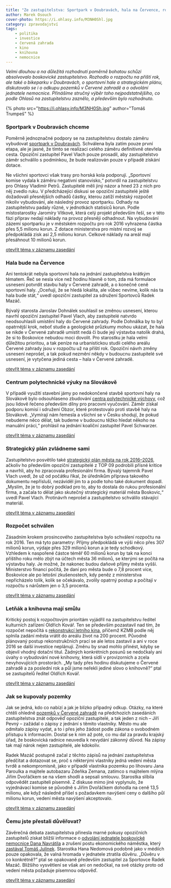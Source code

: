 ```yaml
---
title: "Ze zastupitelstva: Sportpark v Doubravách, hala na Července, rozpočet. A mlčení k nemocnici"
author: Marek Osouch
cover-photo: https://i.ohlasy.info/M3NH0Shl.jpg
category: zpravodajství
tags:
    - politika
    - investice
    - červená zahrada
    - kino
    - knihovna
    - nemocnice
---
```


*Velmi dlouhou a na důležitá rozhodnutí poměrně bohatou schůzi absolvovalo boskovické zastupitelstvo. Rozhodlo o rozpočtu na příští rok, ale také o bikeparku v Doubravách, o sportovní hale a strategickém plánu, diskutovalo se i o odkupu pozemků v Červené zahradě a o odvolání jednatele nemocnice. Přinášíme stručný výběr toho nejpodstatnějšího, co podle Ohlasů na zastupitelstvu zaznělo, a především bylo rozhodnuto.*

{% photo src="https://i.ohlasy.info/M3NH0Sh.jpg" author="Tomáš Trumpeš" %}

### Sportpark v Doubravách chceme

Poměrně jednoznačné podpory se na zastupitelstvu dostalo záměru vybudovat [sportpark v Doubravách](/clanky/2015/09/bikepark.html). Schválena byla zatím pouze první etapa, ale je jasné, že tímto se realizaci celého záměru definitivně otevřela cesta. Opoziční zastupitel Pavel Vlach pouze prosadil, aby zastupitelstvo záměr schválilo s podmínkou, že bude realizován pouze v případě získání dotace.

Ne všichni sportovci však trasy pro horská kola podporují. „Sportovní komise vydala k záměru negativní stanovisko,“ potvrdil na zastupitelstvu pro Ohlasy Vladimír Petrů. Zastupitelé měli jiný názor a hned 23 z nich pro něj zvedlo ruku. V předcházející diskusi se opoziční zastupitelé ještě dožadovali přesnějších odhadů částky, kterou zatíží městský rozpočet nikoliv vybudování, ale následný provoz sportparku. Odhady na zastupitelstvu padaly různé, v jednotkách statisíců korun. Podle místostarostky Jaromíry Vítkové, která celý projekt především řeší, se v této fázi příprav nedají náklady na provoz přesněji odhadnout. Na vybudování zázemí sportparku je v městském rozpočtu pro rok 2016 vyhrazena částka přes 5,5 milionu korun. Z dotace ministerstva pro místní rozvoj se předpokládá zisk asi 2,5 milionu korun. Celkové náklady na areál mají přesáhnout 10 milionů korun.

<span class="glyphicon glyphicon-play" aria-hidden="true"></span> [otevřít téma v záznamu zasedání](https://youtu.be/GTe5NLaCOiE?t=59m58s)

### Hala bude na Července

Ani tentokrát nebyla sportovní hala na jednání zastupitelstva krátkým tématem. Řeč se nesla více než hodinu hlavně o tom, zda má formulace usnesení potvrdit stavbu haly v Červené zahradě, a o konečné ceně sportovní haly. „Oceňuji, že se hledá lokalita, ale vůbec nevíme, kolik nás ta hala bude stát,“ uvedl opoziční zastupitel za sdružení Sportovců Radek Mazáč.

Bývalý starosta Jaroslav Dohnálek souhlasil se změnou usnesení, kterou navrhl opoziční zastupitel Pavel Vlach, aby zastupitelé natvrdo neodsouhlasili umístění haly do Červené zahrady. Podle Dohnálka by to byl opatrnější krok, neboť studie a geologické průzkumy mohou ukázat, že hala se nikde v Červené zahradě umístit nedá či bude její výstavba natolik drahá, že si to Boskovice nebudou moci dovolit. Pro starostku je hala velmi důležitou prioritou, a tak peníze na urbanistickou studii celého areálu Červené zahrady jsou v rozpočtu už na příští rok. Opoziční návrh změny usnesení neprošel, a tak pokud nezmění někdy v budoucnu zastupitelé své usnesení, je vytyčena jediná cesta – hala v Červené zahradě.

<span class="glyphicon glyphicon-play" aria-hidden="true"></span> [otevřít téma v záznamu zasedání](https://youtu.be/GTe5NLaCOiE?t=1h48m05s)

### Centrum polytechnické výuky na Slovákově

V případě využití stavební jámy po nedokončené stavbě sportovní haly na Slovákově bylo odsouhlaseno zbudování [centra polytechnické výchovy](/clanky/2015/10/budoucnost-slovakovy.html), což jsou lidově řečeno především dílny pro pracovní vyučování. Záměr získal podporu komisí i sdružení Obzor, které protestovalo proti stavbě haly na Slovákově. „Vymírají nám řemesla a všichni se v Česku shodují, že pokud nebudeme něco dělat, tak budeme v budoucnu těžko hledat někoho na manuální práci,“ prohlásil na jednání koaliční zastupitel Pavel Schwarzer.

<span class="glyphicon glyphicon-play" aria-hidden="true"></span> [otevřít téma v záznamu zasedání](https://youtu.be/GTe5NLaCOiE?t=3h13m33s)

### Strategický plán zvládneme sami

Zastupitelstvo posvětilo také [strategický plán města na rok 2016–2026](/clanky/2015/09/rozhovor-tajemnik.html), ačkoliv ho především opoziční zastupitelé z TOP 09 podrobili přísné kritice a navrhli, aby ho zpracovala profesionální firma. Bývalý tajemník Pavel Vlach uvedl, že už od počátku říkal, že úředníkům příprava takového dokumentu nepřísluší, nezáviděl jim to a podle toho také dokument dopadl. „Myslím, že je to dobrý podklad pro to, aby to dostala do rukou profesionální firma, a začala to dělat jako skutečný strategický materiál města Boskovic,“ uvedl Pavel Vlach. Protinávrh neprošel a zastupitelstvo schválilo stávající materiál.

<span class="glyphicon glyphicon-play" aria-hidden="true"></span> [otevřít téma v záznamu zasedání](https://youtu.be/GTe5NLaCOiE?t=4h23m21s)

### Rozpočet schválen

Zásadním krokem prosincového zastupitelstva bylo schválení rozpočtu na rok 2016. Ten má tyto parametry: Příjmy předpokládá ve výši něco přes 307 milionů korun, výdaje přes 329 milionů korun a je tedy schodkový. Vzhledem k naspořené částce téměř 60 milionů korun by tak na konci příštího roku mělo zbýt na účtech města 36 milionů, se kterými se počítá na výstavbu haly. Je možné, že nakonec budou daňové příjmy města vyšší. Ministerstvo financí počítá, že daní pro města bude o 7,8 procent více, Boskovice ale po letošní zkušenostech, kdy peněz z ministerstva nepřicházelo tolik, kolik se očekávalo, zvolily opatrný postup a počítají v rozpočtu s nárůstem jen o 3,5 procenta.

<span class="glyphicon glyphicon-play" aria-hidden="true"></span> [otevřít téma v záznamu zasedání](https://youtu.be/GTe5NLaCOiE?t=5h19m37s)

### Letňák a knihovna mají smůlu

Kritický postoj k rozpočtovým prioritám vyjádřil na zastupitelstvu ředitel kulturních zařízení Oldřich Kovář. Ten se především pozastavil nad tím, že rozpočet nepočítá s [rekonstrukcí letního kina](/clanky/2015/08/rekonstrukce-letnaku.html), přičemž KZMB podle něj splnila zadání města vrátit do areálu život na 200 procent. Původně plánovaný postup rekonstrukčních prací se ale letos zastavil a ani v roce 2016 se další investice neplánují. Změnu by snad mohlo přinést, kdyby se objevil vhodný dotační titul. Žádných konkrétních posunů se nedočkaly ani úvahy o vybudování nové knihovny, která sídlí v provizorních a zcela nevyhovujících prostorách. „My tady přes hodinu diskutujeme o Červené zahradě a za poslední rok a půl jsme neřekli jediné slovo o knihovně?“ ptal se zastupitelů ředitel Oldřich Kovář.

<span class="glyphicon glyphicon-play" aria-hidden="true"></span> [otevřít téma v záznamu zasedání](https://youtu.be/GTe5NLaCOiE?t=5h47m45s)

### Jak se kupovaly pozemky

Jak se jedná, kdo co nabízí a jak je blízko případný odkup. Otázky, na které chtěli ohledně [pozemků v Červené zahradě](/clanky/2015/11/cervenka-odkup.html) na předchozích zasedáních zastupitelstva znát odpověď opoziční zastupitelé, a tak jeden z nich – Jiří Pevný – zažádal o zápisy z jednání s těmito vlastníky. Město mu ale odmítalo zápisy vydat, a to i přes jeho žádost podle zákona o svobodném přístupu k informacím. Dostal se k nim až poté, co mu dal za pravdu krajský úřad, že boskovická radnice neuvedla k nevydání zákonný důvod. Na zápisy tak mají nárok nejen zastupitelé, ale kdokoliv.

Radek Mazáč postupně začal z těchto zápisů na jednání zastupitelstva předčítat a dotazovat se, proč s některými vlastníky jedná vedení města tvrdě a nekompromisně, jako v případě vlastníka pozemku po lihovaru Jana Paroulka a majitele autobazaru Zdeňka Zemana, zatímco s majitelem mlýna Jiřím Dvořáčkem se na všem shodli a sepsali smlouvu. Starostka slíbila odpovědět zastupiteli písemně. Z diskuse mimo jiné vyplynulo, že vyjednávací komise se původně s Jiřím Dvořáčkem dohodla na ceně 13,5 milionu, ale když následně přišel s požadavkem navýšení ceny o dalšího půl milionu korun, vedení města navýšení akceptovalo.

<span class="glyphicon glyphicon-play" aria-hidden="true"></span> [otevřít téma v záznamu zasedání](https://youtu.be/GTe5NLaCOiE?t=6h06m28s)

### Čemu jste přestali důvěřovat?

Závěrečná debata zastupitelstva přinesla marné pokusy opozičních zastupitelů získat bližší informace o [odvolání jednatele boskovické nemocnice Dana Navrátila](/clanky/2015/10/navratil-odvolan.html) a zrušení postu ekonomického náměstka, který [zastával Tomáš Julínek](/clanky/2015/12/julinek-odvolan.html). Starostka Hana Nedomová podobně jako v médiích pouze opakovala, že valná hromada v jednatele ztratila důvěru. „Důvěru v co konkrétně?“ ptal se opakovaně především zastupitel za Sportovce Radek Mazáč. Bližšího vysvětlení se však ani on nedočkal, na své otázky proto od vedení města požaduje písemnou odpověď.

<span class="glyphicon glyphicon-play" aria-hidden="true"></span> [otevřít téma v záznamu zasedání](https://youtu.be/GTe5NLaCOiE?t=6h40m45s)
